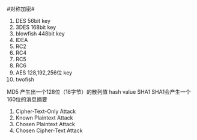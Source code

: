 

#对称加密#
1. DES			56bit key
2. 3DES			168bit key
3. blowfish		448bit	key
4. IDEA
5. RC2
6. RC4
7. RC5
8. RC6
9. AES			128,192,256位 key
10. twofish

MD5 	产生出一个128位（16字节）的散列值 hash value
SHA1	SHA1会产生一个160位的消息摘要

1. Cipher-Text-Only Attack 
2. Known Plaintext Attack 
3. Chosen Plaintext Attack 
4. Chosen Cipher-Text Attack 




